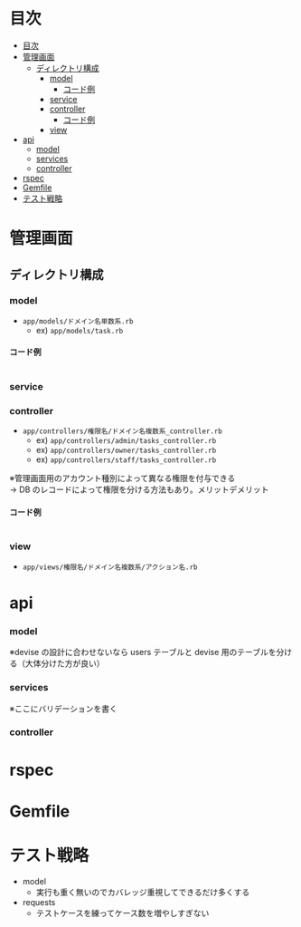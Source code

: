 # 目次

<!-- TOC -->

- [目次](#目次)
- [管理画面](#管理画面)
  - [ディレクトリ構成](#ディレクトリ構成)
    - [model](#model)
      - [コード例](#コード例)
    - [service](#service)
    - [controller](#controller)
      - [コード例](#コード例-1)
    - [view](#view)
- [api](#api)
  - [model](#model-1)
  - [services](#services)
  - [controller](#controller-1)
- [rspec](#rspec)
- [Gemfile](#gemfile)
- [テスト戦略](#テスト戦略)

<!-- /TOC -->

# 管理画面

## ディレクトリ構成

### model

- `app/models/ドメイン名単数系.rb`
  - ex) `app/models/task.rb`

#### コード例

```rb

```

### service

### controller

- `app/controllers/権限名/ドメイン名複数系_controller.rb`
  - ex) `app/controllers/admin/tasks_controller.rb`
  - ex) `app/controllers/owner/tasks_controller.rb`
  - ex) `app/controllers/staff/tasks_controller.rb`

※管理画面用のアカウント種別によって異なる権限を付与できる  
→ DB のレコードによって権限を分ける方法もあり。メリットデメリット

#### コード例

```rb

```

### view

- `app/views/権限名/ドメイン名複数系/アクション名.rb`

# api

### model

※devise の設計に合わせないなら users テーブルと devise 用のテーブルを分ける（大体分けた方が良い）

### services

※ここにバリデーションを書く

### controller

# rspec

# Gemfile

# テスト戦略

- model
  - 実行も重く無いのでカバレッジ重視してできるだけ多くする
- requests
  - テストケースを練ってケース数を増やしすぎない
